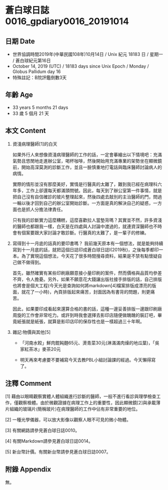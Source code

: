 # 蒼白球日誌0016_gpdiary0016_20191014 #

## 日期 Date ##

* 世界協調時間2019年(中華民國108年)10月14日 / Unix 紀元 18183 日 / 星期一 / 蒼白球紀元第16日
* October 14, 2019 (UTC) / 18183 days since Unix Epoch / Monday / Globus Pallidum day 16
* 特殊註記：B院評鑑倒數3天

## 年齡 Age ##

* 33 years 5 months 21 days
* 33 歲 5 個月 21 天

## 本文 Content ##

1. 資淺病理醫師[1]的白天

    如果外行人來想像資淺病理醫師的工作的話，一定會摹繪出以下情境吧：充滿氣勢且悠閒地走進辦公室，喝杯咖啡，然後開始用充滿專業的架勢坐在顯微鏡前，開始高深莫測的診斷工作，並且一臉慎重地打電話與臨床醫師討論病人的病情。

    實際的情形並沒有那麼美好，實情是行醫真的太難了，難到我已經在病理科六年多，工作上卻還每天都滿頭問號。因此，每天到了辦公室第一件事情，就是把自己沒有自信確診的玻片整理起來，然後四處去敲別的主治醫師的門，問過一輪以後才回到自己的辦公室開始診斷。一方面是真的解決自己的疑惑，一方面也是抓人分擔法律責任。

    只有我的診斷實力這麼糟糕，這麼喜歡拉人當墊背嗎？其實並不然，許多資淺的醫師也都跟我一樣，白天是在四處與人討論中渡過的，就連資深醫師也不時會有個案要跟大家討論才敢診斷。行醫真的太難了，是一輩子的修練。

2. 寫得到十一月底的話真的要印書嗎？
    我前幾天原本有一個想法，就是能夠持續寫到十一月底的話，就把這個日誌印成蒼白球日誌I(2019秋)，之後每季都印一本。為了實現這個想法，今天花了很多時間搜尋資料，結果是不禁有點懷疑自己做不做得到。

    首先，雖然確實有某些印刷廠願意接小量印刷的案件，然而價格與品質均參差不齊，令人擔憂。另外，如果不願意花大錢讓出版社接手排版的話，自己排版也將會是個大工程(今天光是查詢如何將markdown[4]檔案排版成漂亮的版面，就花了一小時)，內頁排版起來痛苦，封面因為有書背的問題，則更痛苦。

    因此，如果要印成看起來還算合格的書的話，這種一邊妥善排版一邊跟印刷廠周旋的工作會非常吃力。或許到時我會選擇去影印店隨便做醜醜的裝訂吧，畢竟紙張就是紙張，就算是影印店印的保存性也是一樣超過三十年啊。

3. 雜記:物價與其他[5]

    * 「河南水餃」鮮肉餛飩麵65元、燙青菜30元(淋滿滿肉燥的地瓜葉)，「吳家紅茶冰」麥茶20元

    * 明天再來考慮要不要補寫今天去教PBL小組討論課的經過。今天懶得寫了。

## 注釋 Comment ##

[1] 藉由以眼睛觀察實體人體組織進行診斷的醫師，一般不進行看診與理學檢查工作，僅觀察檢體。由於微觀證據在病理工作上的重要性，因此顯微鏡[2]與承載薄片組織的玻璃片(簡稱玻片)在病理醫師的工作中佔有非常重要的地位。

[2] 一種光學儀器，可以放大影像以觀察人眼不可見的微小物體。

[3] 有關網路請參見蒼白球日誌0010。

[4] 有關Markdown請參見蒼白球日誌0014。

[5] 新台幣計價。有關新台幣請參見蒼白球日誌0007。

## 附錄 Appendix ##

無。
